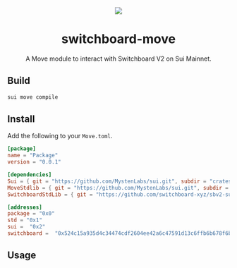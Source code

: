 <div align="center">
  <a href="#">
    <img src="https://github.com/switchboard-xyz/sbv2-core/raw/main/website/static/img/icons/switchboard/avatar.png" />
  </a>

  <h1>switchboard-move</h1>

  <p>A Move module to interact with Switchboard V2 on Sui Mainnet.</p>

</div>

## Build

```bash
sui move compile
```

## Install

Add the following to your `Move.toml`.

```toml
[package]
name = "Package"
version = "0.0.1"

[dependencies]
Sui = { git = "https://github.com/MystenLabs/sui.git", subdir = "crates/sui-framework/packages/sui-framework", rev = "testnet" }
MoveStdlib = { git = "https://github.com/MystenLabs/sui.git", subdir = "crates/sui-framework/packages/move-stdlib", rev = "testnet" }
SwitchboardStdLib = { git = "https://github.com/switchboard-xyz/sbv2-sui.git", subdir = "move/testnet/switchboard_std/", rev = "main"  }

[addresses]
package = "0x0"
std = "0x1"
sui =  "0x2"
switchboard =  "0x524c15a935d4c34474cdf2604ee42a6c47591d13c6ffb6b678f6b7eaffba12fe"
```

## Usage

<!-- usage -->

<!-- usagestop -->

